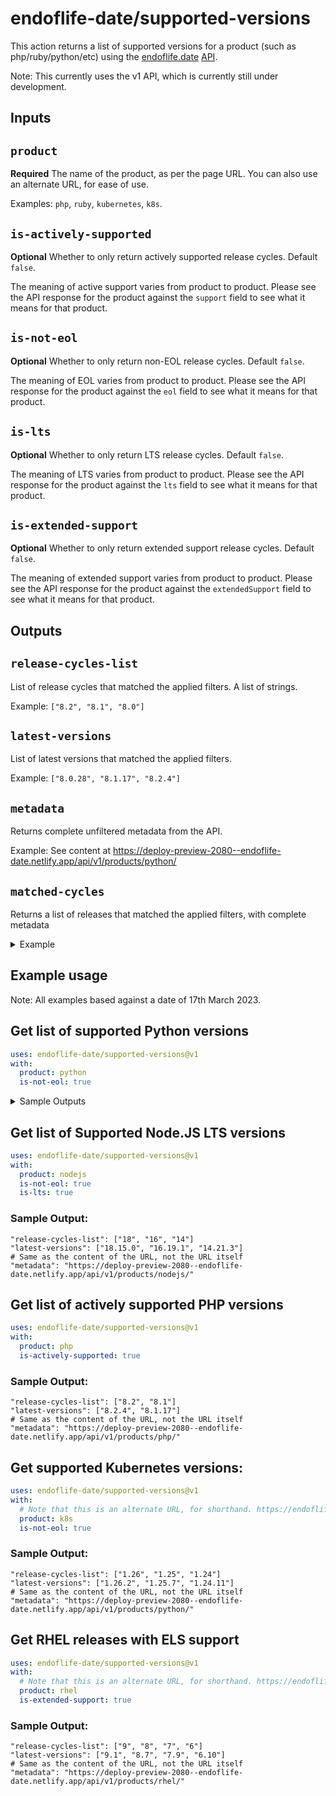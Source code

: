 # endoflife-date/supported-versions

This action returns a list of supported versions for a product (such as php/ruby/python/etc)
using the [endoflife.date](https://endoflife.date) [API](https://endoflife.date/docs/api).

Note: This currently uses the v1 API, which is currently still under development.

## Inputs

## `product`

**Required** The name of the product, as per the page URL. You can also use an alternate URL, for ease of use.

Examples: `php`, `ruby`, `kubernetes`, `k8s`.

## `is-actively-supported`

**Optional** Whether to only return actively supported release cycles. Default `false`.

The meaning of active support varies from product to product. Please see the API response for the product against the `support`
field to see what it means for that product.

## `is-not-eol`

**Optional** Whether to only return non-EOL release cycles. Default `false`.

The meaning of EOL varies from product to product. Please see the API response for the product against the `eol`
field to see what it means for that product.

## `is-lts`

**Optional** Whether to only return LTS release cycles. Default `false`.

The meaning of LTS varies from product to product. Please see the API response for the product against the `lts`
field to see what it means for that product.

## `is-extended-support`

**Optional** Whether to only return extended support release cycles. Default `false`.

The meaning of extended support varies from product to product. 
Please see the API response for the product against the `extendedSupport` field to see what it means for that product.

## Outputs

## `release-cycles-list`

List of release cycles that matched the applied filters. A list of strings.

Example: `["8.2", "8.1", "8.0"]`

## `latest-versions`

List of latest versions that matched the applied filters.

Example: `["8.0.28", "8.1.17", "8.2.4"]`

## `metadata`

Returns complete unfiltered metadata from the API.

Example: See content at <https://deploy-preview-2080--endoflife-date.netlify.app/api/v1/products/python/>

## `matched-cycles`

Returns a list of releases that matched the applied filters, with complete metadata

<details markdown=1><summary>Example</summary>

```json
[
  {
    "name": "3.11",
    "codename": null,
    "label": "3.11",
    "date": "2022-10-24",
    "support": null,
    "lts": false,
    "eol": "2027-10-24",
    "discontinued": null,
    "extendedSupport": null,
    "latest": {
      "name": "3.11.2",
      "date": "2023-02-07",
      "link": "https://www.python.org/downloads/release/python-3112/"
    }
  },
  {
    "name": "3.10",
    "codename": null,
    "label": "3.10",
    "date": "2021-10-04",
    "support": null,
    "lts": false,
    "eol": "2026-10-04",
    "discontinued": null,
    "extendedSupport": null,
    "latest": {
      "name": "3.10.10",
      "date": "2023-02-07",
      "link": "https://www.python.org/downloads/release/python-31010/"
    }
  },
  {
    "name": "3.9",
    "codename": null,
    "label": "3.9",
    "date": "2020-10-05",
    "support": null,
    "lts": false,
    "eol": "2025-10-05",
    "discontinued": null,
    "extendedSupport": null,
    "latest": {
      "name": "3.9.16",
      "date": "2022-12-06",
      "link": "https://www.python.org/downloads/release/python-3916/"
    }
  },
  {
    "name": "3.8",
    "codename": null,
    "label": "3.8",
    "date": "2019-10-14",
    "support": null,
    "lts": false,
    "eol": "2024-10-14",
    "discontinued": null,
    "extendedSupport": null,
    "latest": {
      "name": "3.8.16",
      "date": "2022-12-06",
      "link": "https://www.python.org/downloads/release/python-3816/"
    }
  },
  {
    "name": "3.7",
    "codename": null,
    "label": "3.7",
    "date": "2018-06-26",
    "support": null,
    "lts": false,
    "eol": "2023-06-27",
    "discontinued": null,
    "extendedSupport": null,
    "latest": {
      "name": "3.7.16",
      "date": "2022-12-06",
      "link": "https://www.python.org/downloads/release/python-3716/"
    }
  }
]
```

</details>

## Example usage

Note: All examples based against a date of 17th March 2023.

## Get list of supported Python versions

```yaml
uses: endoflife-date/supported-versions@v1
with:
  product: python
  is-not-eol: true
```

<details markdown=1><summary>Sample Outputs</summary>

```json5
"release-cycles-list": ["3.11", "3.10", "3.9", "3.8"]
"latest-versions": ["3.11.2", "3.10.10", "3.9.16", "3.8.16", "3.7.16"]
# Same as the content of the URL, not the URL itself
"metadata": "https://deploy-preview-2080--endoflife-date.netlify.app/api/v1/products/python/"
"cycles": [
  {
    "name": "3.11",
    "codename": null,
    "label": "3.11",
    "date": "2022-10-24",
    "support": null,
    "lts": false,
    "eol": "2027-10-24",
    "discontinued": null,
    "extendedSupport": null,
    "latest": {
      "name": "3.11.2",
      "date": "2023-02-07",
      "link": "https://www.python.org/downloads/release/python-3112/"
    }
  },
  {
    "name": "3.10",
    "codename": null,
    "label": "3.10",
    "date": "2021-10-04",
    "support": null,
    "lts": false,
    "eol": "2026-10-04",
    "discontinued": null,
    "extendedSupport": null,
    "latest": {
      "name": "3.10.10",
      "date": "2023-02-07",
      "link": "https://www.python.org/downloads/release/python-31010/"
    }
  },
  {
    "name": "3.9",
    "codename": null,
    "label": "3.9",
    "date": "2020-10-05",
    "support": null,
    "lts": false,
    "eol": "2025-10-05",
    "discontinued": null,
    "extendedSupport": null,
    "latest": {
      "name": "3.9.16",
      "date": "2022-12-06",
      "link": "https://www.python.org/downloads/release/python-3916/"
    }
  },
  {
    "name": "3.8",
    "codename": null,
    "label": "3.8",
    "date": "2019-10-14",
    "support": null,
    "lts": false,
    "eol": "2024-10-14",
    "discontinued": null,
    "extendedSupport": null,
    "latest": {
      "name": "3.8.16",
      "date": "2022-12-06",
      "link": "https://www.python.org/downloads/release/python-3816/"
    }
  },
  {
    "name": "3.7",
    "codename": null,
    "label": "3.7",
    "date": "2018-06-26",
    "support": null,
    "lts": false,
    "eol": "2023-06-27",
    "discontinued": null,
    "extendedSupport": null,
    "latest": {
      "name": "3.7.16",
      "date": "2022-12-06",
      "link": "https://www.python.org/downloads/release/python-3716/"
    }
  }
]
```

</details>

## Get list of Supported Node.JS LTS versions

```yaml
uses: endoflife-date/supported-versions@v1
with:
  product: nodejs
  is-not-eol: true
  is-lts: true
```

### Sample Output:

```json5
"release-cycles-list": ["18", "16", "14"]
"latest-versions": ["18.15.0", "16.19.1", "14.21.3"]
# Same as the content of the URL, not the URL itself
"metadata": "https://deploy-preview-2080--endoflife-date.netlify.app/api/v1/products/nodejs/"
```

## Get list of actively supported PHP versions

```yaml
uses: endoflife-date/supported-versions@v1
with:
  product: php
  is-actively-supported: true
```

### Sample Output:

```json5
"release-cycles-list": ["8.2", "8.1"]
"latest-versions": ["8.2.4", "8.1.17"]
# Same as the content of the URL, not the URL itself
"metadata": "https://deploy-preview-2080--endoflife-date.netlify.app/api/v1/products/php/"
```

## Get supported Kubernetes versions:

```yaml
uses: endoflife-date/supported-versions@v1
with:
  # Note that this is an alternate URL, for shorthand. https://endoflife.date/k8s -> https://endoflife.date/kubernetes
  product: k8s
  is-not-eol: true
```

### Sample Output:

```json5
"release-cycles-list": ["1.26", "1.25", "1.24"]
"latest-versions": ["1.26.2", "1.25.7", "1.24.11"]
# Same as the content of the URL, not the URL itself
"metadata": "https://deploy-preview-2080--endoflife-date.netlify.app/api/v1/products/python/"
```

## Get RHEL releases with ELS support

```yaml
uses: endoflife-date/supported-versions@v1
with:
  # Note that this is an alternate URL, for shorthand. https://endoflife.date/k8s -> https://endoflife.date/kubernetes
  product: rhel
  is-extended-support: true
```

### Sample Output:

```json5
"release-cycles-list": ["9", "8", "7", "6"]
"latest-versions": ["9.1", "8.7", "7.9", "6.10"]
# Same as the content of the URL, not the URL itself
"metadata": "https://deploy-preview-2080--endoflife-date.netlify.app/api/v1/products/rhel/"
```